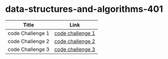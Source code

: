 # data-structures-and-algorithms-401


| Title      | Link |
| ----------- | ----------- |
| code Challenge 1| [code challenge 1](https://ibrahimabuawad.github.io/data-structures-and-algorithms-401/JavaScript/array-reverse/)   |
| code Challenge 2| [code challenge 2](https://ibrahimabuawad.github.io/data-structures-and-algorithms-401/JavaScript/array-shift/)   |
| code Challenge 3| [code challenge 3](https://ibrahimabuawad.github.io/data-structures-and-algorithms-401/JavaScript/array-binary-search/)   |


